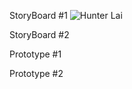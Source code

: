 StoryBoard #1
![Hunter Lai](hunter-l.jpg)








StoryBoard #2









Prototype #1








Prototype #2
